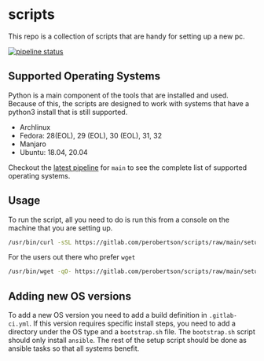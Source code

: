 # scripts

This repo is a collection of scripts that are handy for setting up a new pc.

[![pipeline status](https://gitlab.com/perobertson/scripts/badges/main/pipeline.svg)](https://gitlab.com/perobertson/scripts/commits/main)

## Supported Operating Systems

Python is a main component of the tools that are installed and used.
Because of this, the scripts are designed to work with systems that have a python3 install that is still supported.

- Archlinux
- Fedora: 28(EOL), 29 (EOL), 30 (EOL), 31, 32
- Manjaro
- Ubuntu: 18.04, 20.04

Checkout the [latest pipeline](https://gitlab.com/perobertson/scripts/pipelines?scope=branches) for `main` to see the complete list of supported operating systems.

## Usage

To run the script, all you need to do is run this from a console on the machine that you are setting up.

```bash
/usr/bin/curl -sSL https://gitlab.com/perobertson/scripts/raw/main/setup.sh | time bash
```

For the users out there who prefer `wget`

```bash
/usr/bin/wget -qO- https://gitlab.com/perobertson/scripts/raw/main/setup.sh | time bash
```

## Adding new OS versions

To add a new OS version you need to add a build definition in `.gitlab-ci.yml`.
If this version requires specific install steps, you need to add a directory under the OS type and a `bootstrap.sh` file.
The `bootstrap.sh` script should only install `ansible`.
The rest of the setup script should be done as ansible tasks so that all systems benefit.
